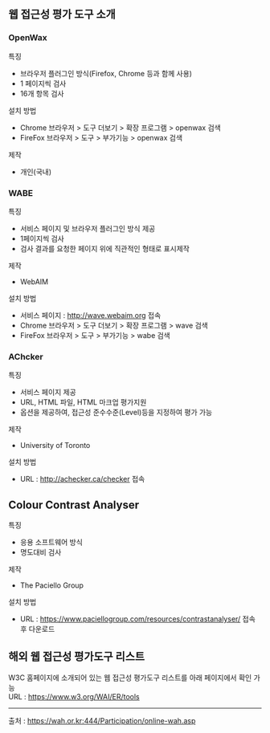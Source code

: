 ## 웹 접근성 평가 도구 소개

### OpenWax
특징
  * 브라우저 플러그인 방식(Firefox, Chrome 등과 함께 사용)
  * 1 페이지씩 검사
  * 16개 항목 검사
  
설치 방법
  * Chrome 브라우저 > 도구 더보기 > 확장 프로그램 > openwax 검색
  * FireFox 브라우저 > 도구 > 부가기능 > openwax 검색
  
제작
  * 개인(국내)

### WABE
특징
  * 서비스 페이지 및 브라우저 플러그인 방식 제공
  * 1페이지씩 검사
  * 검사 결과를 요청한 페이지 위에 직관적인 형태로 표시제작
  
제작
  * WebAIM

설치 방법
  * 서비스 페이지 : http://wave.webaim.org 접속
  * Chrome 브라우저 > 도구 더보기 > 확장 프로그램 > wave 검색
  * FireFox 브라우저 > 도구 > 부가기능 > wabe 검색

### AChcker
특징
  * 서비스 페이지 제공
  * URL, HTML 파일, HTML 마크업 평가지원
  * 옵션을 제공하여, 접근성 준수수준(Level)등을 지정하여 평가 가능

제작
  * University of Toronto
  
설치 방법
  * URL : http://achecker.ca/checker 접속
  
## Colour Contrast Analyser
특징
  * 응용 소프트웨어 방식
  * 명도대비 검사
   
제작
  * The Paciello Group

설치 방법
  * URL : https://www.paciellogroup.com/resources/contrastanalyser/ 접속 후 다운로드
  
## 해외 웹 접근성 평가도구 리스트
W3C 홈페이지에 소개되어 있는 웹 접근성 평가도구 리스트를 아래 페이지에서 확인 가능  
URL : https://www.w3.org/WAI/ER/tools


---
출처 : https://wah.or.kr:444/Participation/online-wah.asp
